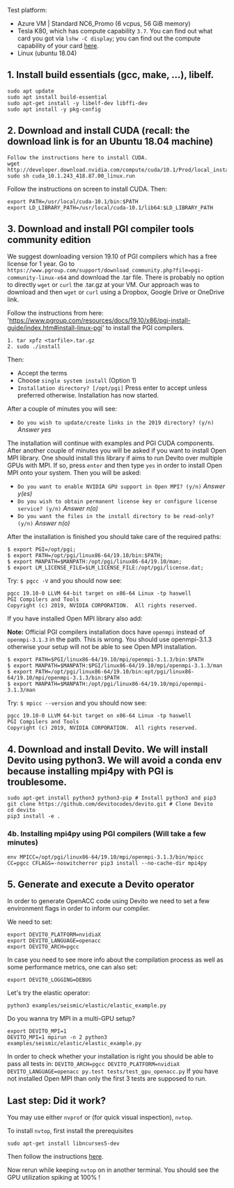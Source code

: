 
Test platform:
* Azure VM | Standard NC6_Promo (6 vcpus, 56 GiB memory)
 * Tesla K80, which has compute capability `3.7`. You can find out what card you got via `lshw -C display`; you can find out the compute capability of your card [here](https://en.wikipedia.org/wiki/CUDA#GPUs_supported).
* Linux (ubuntu 18.04)

## 1. Install build essentials (gcc, make, ...), libelf.

```
sudo apt update
sudo apt install build-essential
sudo apt-get install -y libelf-dev libffi-dev
sudo apt install -y pkg-config
```

## 2. Download and install CUDA (recall: the download link is for an Ubuntu 18.04 machine)

```
Follow the instructions here to install CUDA.
wget http://developer.download.nvidia.com/compute/cuda/10.1/Prod/local_installers/cuda_10.1.243_418.87.00_linux.run
sudo sh cuda_10.1.243_418.87.00_linux.run
```

Follow the instructions on screen to install CUDA. Then:

```
export PATH=/usr/local/cuda-10.1/bin:$PATH
export LD_LIBRARY_PATH=/usr/local/cuda-10.1/lib64:$LD_LIBRARY_PATH
```

## 3. Download and install PGI compiler tools community edition

We suggest downloading version 19.10 of PGI compilers which has a free license for 1 year.
Go to `https://www.pgroup.com/support/download_community.php?file=pgi-community-linux-x64`
and download the .tar file.
There is probably no option to directly `wget` or `curl` the .tar.gz at your VM.
Our approach was to download and then `wget` or `curl` using a Dropbox, Google Drive or OneDrive link.

Follow the instructions from here:
'https://www.pgroup.com/resources/docs/19.10/x86/pgi-install-guide/index.htm#install-linux-pgi'
to install the PGI compilers.
```
1. tar xpfz <tarfile>.tar.gz
2. sudo ./install
```
Then: 
- Accept the terms
- Choose `single system install` (Option 1)
- `Installation directory? [/opt/pgi]` Press enter to accept unless preferred otherwise.
Installation has now started.

After a couple of minutes you will see:
- `Do you wish to update/create links in the 2019 directory? (y/n)` *Answer yes*

The installation will continue with examples and PGI CUDA components.
After another couple of minutes you will be asked if you want to install Open MPI library.
One should install this library if aims to run Devito over multiple GPUs with MPI.
If so, press `enter` and then type `yes` in order to install Open MPI onto your system.
Then you will be asked:
- `Do you want to enable NVIDIA GPU support in Open MPI? (y/n)` *Answer y(es)*
- `Do you wish to obtain permanent license key or configure license service? (y/n)` *Answer n(o)*
- `Do you want the files in the install directory to be read-only? (y/n)` *Answer n(o)*

After the installation is finished you should take care of the required paths:
```
$ export PGI=/opt/pgi;
$ export PATH=/opt/pgi/linux86-64/19.10/bin:$PATH;
$ export MANPATH=$MANPATH:/opt/pgi/linux86-64/19.10/man;
$ export LM_LICENSE_FILE=$LM_LICENSE_FILE:/opt/pgi/license.dat; 
```

Try: `$ pgcc -V` and you should now see:
```
pgcc 19.10-0 LLVM 64-bit target on x86-64 Linux -tp haswell 
PGI Compilers and Tools
Copyright (c) 2019, NVIDIA CORPORATION.  All rights reserved.
```

If you have installed Open MPI library also add:

**Note:** Official PGI compilers installation docs have `openmpi` instead of `openmpi-3.1.3` in the path. This is wrong. You should use openmpi-3.1.3 otherwise your setup will not be able to see Open MPI installation.
```
$ export PATH=$PGI/linux86-64/19.10/mpi/openmpi-3.1.3/bin:$PATH
$ export MANPATH=$MANPATH:$PGI/linux86-64/19.10/mpi/openmpi-3.1.3/man
$ export PATH=/opt/pgi/linux86-64/19.10/bin:opt/pgi/linux86-64/19.10/mpi/openmpi-3.1.3/bin:$PATH
$ export MANPATH=$MANPATH:/opt/pgi/linux86-64/19.10/mpi/openmpi-3.1.3/man
```
Try: `$ mpicc --version` and you should now see:
```
pgcc 19.10-0 LLVM 64-bit target on x86-64 Linux -tp haswell 
PGI Compilers and Tools
Copyright (c) 2019, NVIDIA CORPORATION.  All rights reserved.
```

## 4. Download and install Devito. We will install Devito using python3. We will avoid a conda env because installing mpi4py with PGI is troublesome.
```
sudo apt-get install python3 python3-pip # Install python3 and pip3
git clone https://github.com/devitocodes/devito.git # Clone Devito
cd devito
pip3 install -e .
```

### 4b. Installing mpi4py using PGI compilers (Will take a few minutes)
```
env MPICC=/opt/pgi/linux86-64/19.10/mpi/openmpi-3.1.3/bin/mpicc CC=pgcc CFLAGS=-noswitcherror pip3 install --no-cache-dir mpi4py
```

## 5. Generate and execute a Devito operator
In order to generate OpenACC code using Devito we need to set a few environment flags in order to inform our compiler.

We need to set:
```
export DEVITO_PLATFORM=nvidiaX
export DEVITO_LANGUAGE=openacc
export DEVITO_ARCH=pgcc
```

In case you need to see more info about the compilation process as well as some performance metrics, one can also set:
```
export DEVITO_LOGGING=DEBUG
```

Let's try the elastic operator:
```
python3 examples/seismic/elastic/elastic_example.py
```

Do you wanna try MPI in a multi-GPU setup?
```
export DEVITO_MPI=1
DEVITO_MPI=1 mpirun -n 2 python3 examples/seismic/elastic/elastic_example.py
```
In order to check whether your installation is right you should be able to pass all tests in:
`DEVITO_ARCH=pgcc DEVITO_PLATFORM=nvidiaX DEVITO_LANGUAGE=openacc py.test tests/test_gpu_openacc.py`
If you have not installed Open MPI than only the first 3 tests are supposed to run.

## Last step: Did it work?

You may use either `nvprof` or (for quick visual inspection), `nvtop`. 

To install `nvtop`, first install the prerequisites

```
sudo apt-get install libncurses5-dev
```

Then follow the instructions [here](https://github.com/Syllo/nvtop#nvtop-build).

Now rerun while keeping `nvtop` on in another terminal. You should see the GPU utilization spiking at 100% !

